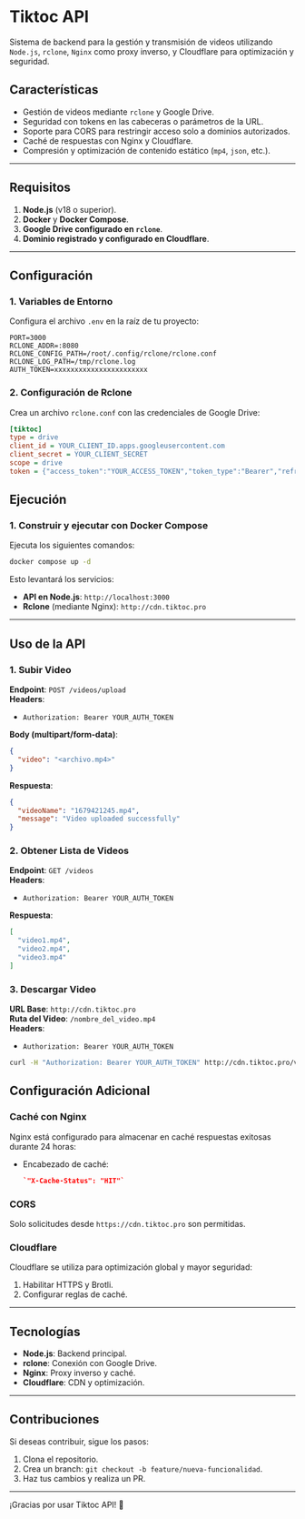 # **Tiktoc API**

Sistema de backend para la gestión y transmisión de videos utilizando `Node.js`, `rclone`, `Nginx` como proxy inverso, y Cloudflare para optimización y seguridad.

## **Características**

-   Gestión de videos mediante `rclone` y Google Drive.
-   Seguridad con tokens en las cabeceras o parámetros de la URL.
-   Soporte para CORS para restringir acceso solo a dominios autorizados.
-   Caché de respuestas con Nginx y Cloudflare.
-   Compresión y optimización de contenido estático (`mp4`, `json`, etc.).

----------

## **Requisitos**

1.  **Node.js** (v18 o superior).
2.  **Docker** y **Docker Compose**.
3.  **Google Drive configurado en `rclone`**.
4.  **Dominio registrado y configurado en Cloudflare**.

----------

## **Configuración**

### 1. Variables de Entorno

Configura el archivo `.env` en la raíz de tu proyecto:
```env
PORT=3000 
RCLONE_ADDR=:8080
RCLONE_CONFIG_PATH=/root/.config/rclone/rclone.conf
RCLONE_LOG_PATH=/tmp/rclone.log
AUTH_TOKEN=xxxxxxxxxxxxxxxxxxxxxxx 
```
### 2. Configuración de Rclone

Crea un archivo `rclone.conf` con las credenciales de Google Drive:
```ini
[tiktoc]
type = drive
client_id = YOUR_CLIENT_ID.apps.googleusercontent.com
client_secret = YOUR_CLIENT_SECRET
scope = drive
token = {"access_token":"YOUR_ACCESS_TOKEN","token_type":"Bearer","refresh_token":"YOUR_REFRESH_TOKEN","expiry":"2024-11-22T00:00:00Z"}
```

## **Ejecución**

### 1. Construir y ejecutar con Docker Compose

Ejecuta los siguientes comandos:

```bash
docker compose up -d
```
Esto levantará los servicios:

-   **API en Node.js**: `http://localhost:3000`
-   **Rclone** (mediante Nginx): `http://cdn.tiktoc.pro`

----------

## **Uso de la API**

### **1. Subir Video**

**Endpoint**: `POST /videos/upload`  
**Headers**:

-   `Authorization: Bearer YOUR_AUTH_TOKEN`

**Body (multipart/form-data)**:
```json
{
  "video": "<archivo.mp4>"
}
```
**Respuesta**:
```json
{
  "videoName": "1679421245.mp4",
  "message": "Video uploaded successfully"
}
```
### **2. Obtener Lista de Videos**

**Endpoint**: `GET /videos`  
**Headers**:

-   `Authorization: Bearer YOUR_AUTH_TOKEN`

**Respuesta**:
```json
[
  "video1.mp4",
  "video2.mp4",
  "video3.mp4"
]
```
### **3. Descargar Video**

**URL Base**: `http://cdn.tiktoc.pro`  
**Ruta del Video**: `/nombre_del_video.mp4`  
**Headers**:

-   `Authorization: Bearer YOUR_AUTH_TOKEN`

```bash
curl -H "Authorization: Bearer YOUR_AUTH_TOKEN" http://cdn.tiktoc.pro/video1.mp4
```

## **Configuración Adicional**

### **Caché con Nginx**

Nginx está configurado para almacenar en caché respuestas exitosas durante 24 horas:

-   Encabezado de caché:
    ```json
    `"X-Cache-Status": "HIT"` 
      ```

### **CORS**

Solo solicitudes desde `https://cdn.tiktoc.pro` son permitidas.

### **Cloudflare**

Cloudflare se utiliza para optimización global y mayor seguridad:

1.  Habilitar HTTPS y Brotli.
2.  Configurar reglas de caché.

----------

## **Tecnologías**

-   **Node.js**: Backend principal.
-   **rclone**: Conexión con Google Drive.
-   **Nginx**: Proxy inverso y caché.
-   **Cloudflare**: CDN y optimización.

----------

## **Contribuciones**

Si deseas contribuir, sigue los pasos:

1.  Clona el repositorio.
2.  Crea un branch: `git checkout -b feature/nueva-funcionalidad`.
3.  Haz tus cambios y realiza un PR.

----------

¡Gracias por usar Tiktoc API! 🚀